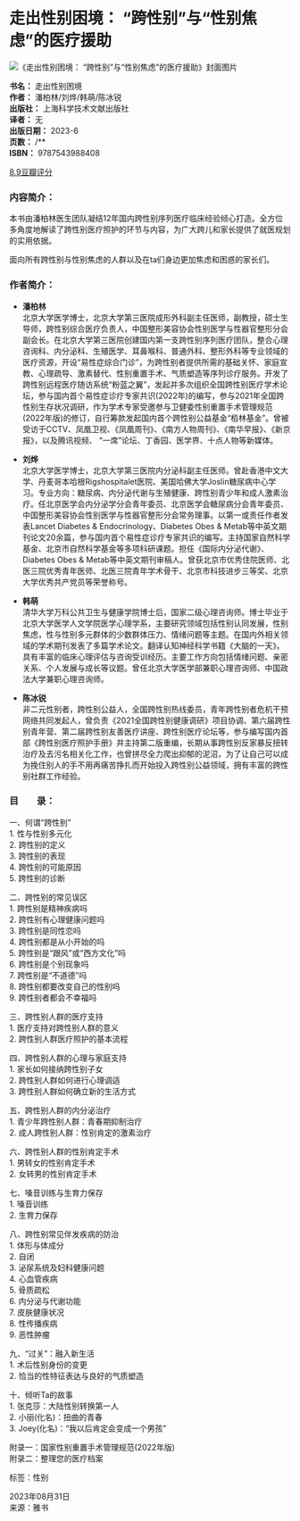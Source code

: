 # 走出性别困境： “跨性别”与“性别焦虑”的医疗援助

![《走出性别困境： “跨性别”与“性别焦虑”的医疗援助》封面图片](/images/get/?img=/d/file/2023/08/6a73dcdbd6868ad139f3c9ba38102717.jpg)

**书名：** 走出性别困境  
**作者：** 潘柏林/刘烨/韩萌/陈冰锐  
**出版社：** 上海科学技术文献出版社  
**译者：** 无  
**出版日期：** 2023-6  
**页数：** /**  
**ISBN：** 9787543988408  

[8.9豆瓣评分](https://book.douban.com/subject/36473977/)

### 内容简介：

本书由潘柏林医生团队凝结12年国内跨性别序列医疗临床经验倾心打造。全方位多角度地解读了跨性别医疗照护的环节与内容，为广大跨儿和家长提供了就医规划的实用依据。

面向所有跨性别与性别焦虑的人群以及在ta们身边更加焦虑和困惑的家长们。

### 作者简介：

- **潘柏林**  
  北京大学医学博士，北京大学第三医院成形外科副主任医师，副教授，硕士生导师，跨性别综合医疗负责人，中国整形美容协会性别医学与性器官整形分会副会长。在北京大学第三医院创建国内第一支跨性别序列医疗团队，整合心理咨询科、内分泌科、生殖医学、耳鼻喉科、普通外科、整形外科等专业领域的医疗资源，开设“易性症综合门诊”，为跨性别者提供所需的基础关怀、家庭宣教、心理疏导、激素替代、性别重置手术、气质塑造等序列诊疗服务。开发了跨性别远程医疗随访系统“粉蓝之翼”，发起并多次组织全国跨性别医疗学术论坛，参与国内首个易性症诊疗专家共识(2022年)的编写，参与2021年全国跨性别生存状况调研，作为学术专家受邀参与卫健委性别重置手术管理规范(2022年版)的修订，自行筹款发起国内首个跨性别公益基金“栢林基金”。曾被受访于CCTV、凤凰卫视、《凤凰周刊》、《南方人物周刊》、《南华早报》、《新京报》，以及腾讯视频、 “一席”论坛、丁香园、医学界、十点人物等新媒体。

- **刘烨**  
  北京大学医学博士，北京大学第三医院内分泌科副主任医师。曾赴香港中文大学、丹麦哥本哈根Rigshospitalet医院、美国哈佛大学Joslin糖尿病中心学习。专业方向：糖尿病、内分泌代谢与生殖健康、跨性别青少年和成人激素治疗。任北京医学会内分泌学分会青年委员、北京医学会糖尿病分会青年委员、中国整形美容协会性别医学与性器官整形分会常务理事。以第一或责任作者发表Lancet Diabetes & Endocrinology、Diabetes Obes & Metab等中英文期刊论文20余篇，参与国内首个易性症诊疗专家共识的编写。主持国家自然科学基金、北京市自然科学基金等多项科研课题。担任《国际内分泌代谢》、Diabetes Obes & Metab等中英文期刊审稿人。曾获北京市优秀住院医师、北医三院优秀青年医师、北医三院青年学术骨干、北京市科技进步三等奖、北京大学优秀共产党员等荣誉称号。

- **韩萌**  
  清华大学万科公共卫生与健康学院博士后，国家二级心理咨询师。博士毕业于北京大学医学人文学院医学心理学系，主要研究领域包括性别认同发展，性别焦虑，性与性别多元群体的少数群体压力、情绪问题等主题。在国内外相关领域的学术期刊发表了多篇学术论文。翻译认知神经科学书籍《大脑的一天》。具有丰富的临床心理评估与咨询受训经历。主要工作方向包括情绪问题、亲密关系、个人发展与成长等议题。曾任北京大学医学部兼职心理咨询师、中国政法大学兼职心理咨询师。

- **陈冰锐**  
  非二元性别者，跨性别公益人，全国跨性别热线委员，青年跨性别者危机干预网络共同发起人，曾负责《2021全国跨性别健康调研》项目协调、第六届跨性别青年营、第二届跨性别友善医疗讲座、跨性别医疗论坛等，参与编写国内首部《跨性别医疗照护手册》并主持第二版重编，长期从事跨性别反家暴反扭转治疗及去污名相关化工作，也曾拼尽全力爬出抑郁的泥沼，为了让自己可以成为挽住别人的手不用再痛苦挣扎而开始投入跨性别公益领域，拥有丰富的跨性别社群工作经验。

### 目  录：

一、何谓“跨性别”  
1\. 性与性别多元化  
2\. 跨性别的定义  
3\. 跨性别的表现  
4\. 跨性别的可能原因  
5\. 跨性别的诊断  

二、跨性别的常见误区  
1\. 跨性别是精神疾病吗  
2\. 跨性别有心理健康问题吗  
3\. 跨性别是同性恋吗  
4\. 跨性别都是从小开始的吗  
5\. 跨性别是“跟风”或“西方文化”吗  
6\. 跨性别是个别现象吗  
7\. 跨性别是“不道德”吗  
8\. 跨性别都要改变自己的性别吗  
9\. 跨性别者都会不幸福吗  

三、跨性别人群的医疗支持  
1\. 医疗支持对跨性别人群的意义  
2\. 跨性别人群医疗照护的基本流程  

四、跨性别人群的心理与家庭支持  
1\. 家长如何接纳跨性别子女  
2\. 跨性别人群如何进行心理调适  
3\. 跨性别人群如何确立新的生活方式  

五、跨性别人群的内分泌治疗  
1\. 青少年跨性别人群：青春期抑制治疗  
2\. 成人跨性别人群：性别肯定的激素治疗  

六、跨性别人群的性别肯定手术  
1\. 男转女的性别肯定手术  
2\. 女转男的性别肯定手术  

七、嗓音训练与生育力保存  
1\. 嗓音训练  
2\. 生育力保存  

八、跨性别常见伴发疾病的防治  
1\. 体形与体成分  
2\. 自闭  
3\. 泌尿系统及妇科健康问题  
4\. 心血管疾病  
5\. 骨质疏松  
6\. 内分泌与代谢功能  
7\. 皮肤健康状况  
8\. 性传播疾病  
9\. 恶性肿瘤  

九、“过关”：融入新生活  
1\. 术后性别身份的变更  
2\. 恰当的性特征表达与良好的气质塑造  

十、倾听Ta的故事  
1\. 张克莎：大陆性别转换第一人  
2\. 小丽(化名)：扭曲的青春  
3\. Joey(化名)：“我以后肯定会变成一个男孩”  

附录一：国家性别重置手术管理规范(2022年版)  
附录二：整理您的医疗档案  

标签：性别

2023年08月31日  
来源：雅书